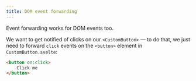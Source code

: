 ```yaml
---
title: DOM event forwarding
---
```


Event forwarding works for DOM events too.

We want to get notified of clicks on our `<CustomButton>` — to do that, we just need to forward `click` events on the `<button>` element in `CustomButton.svelte`:

```html
<button on:click>
	Click me
</button>
```